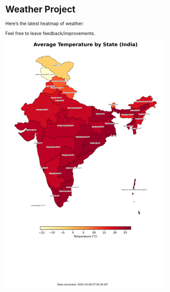 # Weather Project

Here’s the latest heatmap of weather:

Feel free to leave feedback/improvements.

![India Heatmap](docs/assets/india_heatmap.png?v=001F14)
